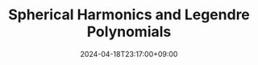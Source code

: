 ---
title: "Spherical Harmonics and Legendre Polynomials"
date: 2024-04-18T23:17:00+09:00
slug: legendrePolynomials
category: legendrePolynomials
summary:
description:
cover: 
  image: "covers/sphericalHarmonics.jpeg"
  alt:
  caption:
  relative: true
showtoc: true
draft: true
---